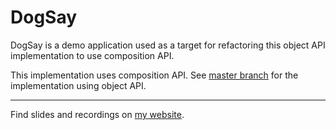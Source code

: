 # DogSay

DogSay is a demo application used as a target for refactoring this object API implementation to use composition API.

This implementation uses composition API. See [master branch](https://github.com/znck/dogsay/tree/master) for the implementation using object API.

--------------------

Find slides and recordings on [my website](https://znck.me/speaks#Head-first-into-Composition-API).
